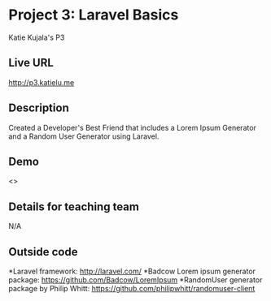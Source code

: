 # Project 3: Laravel Basics
Katie Kujala's P3

## Live URL
<http://p3.katielu.me>

## Description
Created a Developer's Best Friend that includes a Lorem Ipsum Generator and a Random User Generator using Laravel.

## Demo
<>

## Details for teaching team
N/A

## Outside code
*Laravel framework: http://laravel.com/
*Badcow Lorem ipsum generator package: https://github.com/Badcow/LoremIpsum
*RandomUser generator package by Philip Whitt: https://github.com/philipwhitt/randomuser-client
